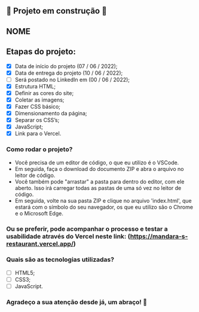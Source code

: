 ## 🚧 Projeto em construção 🚧

## NOME

## Etapas do projeto:

- [x] Data de início do projeto (07 / 06 / 2022); 
- [x] Data de entrega do projeto (10 / 06 / 2022);
- [ ] Será postado no LinkedIn em (00 / 06 / 2022);
- [x] Estrutura HTML;
- [x] Definir as cores do site;
- [x] Coletar as imagens;
- [x] Fazer CSS básico;
- [x] Dimensionamento da página;
- [x] Separar os CSS’s;
- [x] JavaScript;
- [x] Link para o Vercel.

### Como rodar o projeto?

* Você precisa de um editor de código, o que eu utilizo é o VSCode. 
* Em seguida, faça o download do documento ZIP e abra o arquivo no leitor de código.
* Você também pode "arrastar" a pasta para dentro do editor, com ele aberto. Isso irá carregar todas as pastas de uma só vez no leitor de código. 
* Em seguida, volte na sua pasta ZIP e clique no arquivo 'index.html', que estará com o símbolo do seu navegador, os que eu utilizo são o Chrome e o Microsoft Edge.

### Ou se preferir, pode acompanhar o processo e testar a usabilidade através do Vercel neste link: (https://mandara-s-restaurant.vercel.app/)

### Quais são as tecnologias utilizadas?

- [ ] HTML5;
- [ ] CSS3;
- [ ] JavaScript.

### Agradeço a sua atenção desde já, um abraço! 🤗
